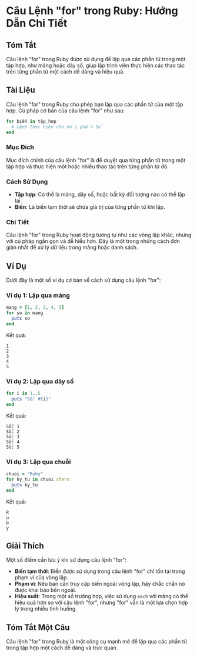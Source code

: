 <!--
Meta Description: # Câu Lệnh "for" trong Ruby: Hướng Dẫn Chi Tiết ## Tóm Tắt Câu lệnh "for" trong Ruby được sử dụng để lặp qua các phần tử trong một tập hợp, như mảng h...
Meta Keywords: trong, một, câu, lệnh, lặp
-->

# Câu Lệnh "for" trong Ruby: Hướng Dẫn Chi Tiết

## Tóm Tắt
Câu lệnh "for" trong Ruby được sử dụng để lặp qua các phần tử trong một tập hợp, như mảng hoặc dãy số, giúp lập trình viên thực hiện các thao tác trên từng phần tử một cách dễ dàng và hiệu quả.

## Tài Liệu
Câu lệnh "for" trong Ruby cho phép bạn lặp qua các phần tử của một tập hợp. Cú pháp cơ bản của câu lệnh "for" như sau:

```ruby
for biến in tập_hợp
  # Lệnh thực hiện cho mỗi phần tử
end
```

### Mục Đích
Mục đích chính của câu lệnh "for" là để duyệt qua từng phần tử trong một tập hợp và thực hiện một hoặc nhiều thao tác trên từng phần tử đó.

### Cách Sử Dụng
- **Tập hợp**: Có thể là mảng, dãy số, hoặc bất kỳ đối tượng nào có thể lặp lại.
- **Biến**: Là biến tạm thời sẽ chứa giá trị của từng phần tử khi lặp.

### Chi Tiết
Câu lệnh "for" trong Ruby hoạt động tương tự như các vòng lặp khác, nhưng với cú pháp ngắn gọn và dễ hiểu hơn. Đây là một trong những cách đơn giản nhất để xử lý dữ liệu trong mảng hoặc danh sách.

## Ví Dụ
Dưới đây là một số ví dụ cơ bản về cách sử dụng câu lệnh "for":

### Ví dụ 1: Lặp qua mảng
```ruby
mang = [1, 2, 3, 4, 5]
for so in mang
  puts so
end
```
Kết quả:
```
1
2
3
4
5
```

### Ví dụ 2: Lặp qua dãy số
```ruby
for i in 1..5
  puts "Số: #{i}"
end
```
Kết quả:
```
Số: 1
Số: 2
Số: 3
Số: 4
Số: 5
```

### Ví dụ 3: Lặp qua chuỗi
```ruby
chuoi = "Ruby"
for ky_tu in chuoi.chars
  puts ky_tu
end
```
Kết quả:
```
R
u
b
y
```

## Giải Thích
Một số điểm cần lưu ý khi sử dụng câu lệnh "for":
- **Biến tạm thời**: Biến được sử dụng trong câu lệnh "for" chỉ tồn tại trong phạm vi của vòng lặp.
- **Phạm vi**: Nếu bạn cần truy cập biến ngoài vòng lặp, hãy chắc chắn nó được khai báo bên ngoài. 
- **Hiệu suất**: Trong một số trường hợp, việc sử dụng `each` với mảng có thể hiệu quả hơn so với câu lệnh "for", nhưng "for" vẫn là một lựa chọn hợp lý trong nhiều tình huống.

## Tóm Tắt Một Câu
Câu lệnh "for" trong Ruby là một công cụ mạnh mẽ để lặp qua các phần tử trong tập hợp một cách dễ dàng và trực quan.
